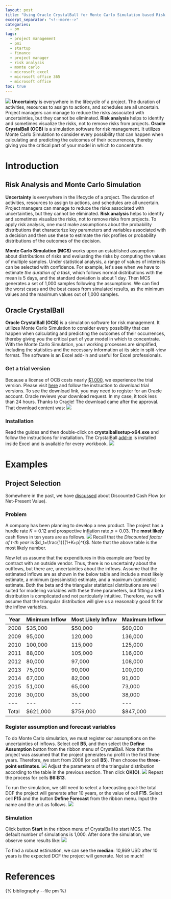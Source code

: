 ```yaml
---
layout: post
title: "Using Oracle CrystalBall for Monte Carlo Simulation based Risk Analysis"
excerpt_separator: "<!--more-->"
categories:
  - pm
tags:
  - project management
  - pmi
  - startup
  - finance
  - project manager
  - risk analysis
  - monte carlo
  - microsoft excel
  - microsoft office 365
  - microsoft office
toc: true
---
```

![](/assets/img/cb02.PNG)
__Uncertainty__ is everywhere in the lifecycle of a project.
The duration of activities, resources to assign to actions, and schedules are all uncertain.
Project managers can manage to reduce the risks associated with uncertainties, but they cannot be eliminated.
__Risk analysis__ helps to identify and sometimes visualize the risks, not to remove risks from projects.
__Oracle CrystalBall (OCB)__ is a simulation software for risk management.
It utilizes Monte Carlo Simulation to consider every possibility that can happen when calculating and predicting the outcomes of their occurrences, thereby giving you the critical part of your model in which to concentrate.

<!--more-->

# Introduction

## Risk Analysis and Monte Carlo Simulation

__Uncertainty__ is everywhere in the lifecycle of a project.
The duration of activities, resources to assign to actions, and schedules are all uncertain.
Project managers can manage to reduce the risks associated with uncertainties, but they cannot be eliminated.
__Risk analysis__ helps to identify and sometimes visualize the risks, not to remove risks from projects.
To apply risk analysis, one must make assumptions about the probability distributions that characterize key parameters and variables associated with a decision and then use these to estimate the risk profiles or probability distributions of the outcomes of the decision.

__Monte Carlo Simulation (MCS)__ works upon an established assumption about distributions of risks and evaluating the risks by computing the values of multiple samples.
Under statistical analysis, a range of values of interests can be selected with confidence.
For example, let's see when we have to estimate _the duration of a task_, which follows normal distributions with the mean is 5 days, and the standard deviation is about 1 day.
Then MCS generates a set of 1,000 samples following the assumptions.
We can find the worst cases and the best cases from simulated results, as the minimum values and the maximum values out of 1,000 samples.

## Oracle CrystalBall

__Oracle CrystalBall (OCB)__ is a simulation software for risk management.
It utilizes Monte Carlo Simulation to consider every possibility that can happen when calculating and predicting the outcomes of their occurrences, thereby giving you the critical part of your model in which to concentrate.
With the Monte Carlo Simulation, your working processes are simplified, including the statistics and the necessary information at its side in split-view format.
The software is an Excel add-in and useful for Excel professionals.

### Get a trial version

Because a license of OCB costs nearly [$1,000](https://shop.oracle.com/apex/product?p1=oraclecrystalball&p2=&p3=&p4=&p5=&sc=ocom_crystalball), we experience the trial version.
Please visit [here](https://www.oracle.com/middleware/technologies/crystalball/downloads.html#) and follow the instruction to download trial versions.
To see the download link, you may need to register for an Oracle account.
Oracle reviews your download request.
In my case, it took less than 24 hours.
Thanks to Oracle!
The download came after the approval.
That download content was:
![](/assets/img/cb03.PNG)

### Installation

Read the guides and then double-click on __crystalballsetup-x64.exe__ and follow the instructions for installation.
The CrystalBall [add-in](https://docs.microsoft.com/en-us/office/dev/add-ins/excel/excel-add-ins-overview) is installed inside Excel and is available for every workbook.
![](/assets/img/cb04.PNG)

# Examples

## Project Selection

Somewhere in the past, we have [discussed](/pm/2021/06/01/discounted-cash-flow.html) about Discounted Cash Flow (or Net-Present Value).

### Problem
A company has been planning to develop a new product.
The project has a hurdle rate $K=0.12$ and prospective inflation rate $p=0.03$.
The __most likely__ cash flows in ten years are as follows.
![](/assets/img/cb05.PNG)
Recall that the _Discounted factor of $t$-th year_ is $d_t=\frac{1}{(1+K+p)^t}$.
Note that the above table is the most likely number.

Now let us assume that the expenditures in this example are fixed by contract with an 
outside vendor.
Thus, there is no uncertainty about the outflows, but there are, uncertainties about the inflows. 
Assume that the estimated inflows are as shown in the below table and include a most likely estimate, a minimum (pessimistic) estimate, and a maximum (optimistic) estimate.
Both the beta and the triangular statistical distributions are well suited for modeling variables with these three parameters, but fitting a beta distribution is complicated and not particularly intuitive. 
Therefore, we will assume that the triangular distribution will give us a reasonably good fit for the inflow variables.

|Year |Minimum Inflow |Most Likely Inflow |Maximum Inflow|
|---|---|---|---|
|2008 |\$35,000 |\$50,000 |\$60,000|
|2009 |95,000 |120,000 |136,000|
|2010 |100,000 |115,000 |125,000|
|2011 |88,000 |105,000 |116,000|
|2012 |80,000 |97,000 |108,000|
|2013 |75,000 |90,000 |100,000|
|2014 |67,000 |82,000 |91,000|
|2015 |51,000 |65,000 |73,000|
|2016 |30,000 |35,000 |38,000|
|---|---|---|---|
|Total |$621,000 |$759,000 |$847,000|

### Register assumption and forecast variables
To do Monte Carlo simulation, we must register our assumptions on the uncertainties of inflows.
Select cell __B5__, and then select the __Define Assumption__ button from the ribbon menu of CrystalBall.
Note that the project was assumed that the project generates no profit in the first three years.
Therefore, we start from 2008 (or cell __B5__).
Then choose the __three-point estimates__.
![](/assets/img/cb06.PNG)
Adjust the parameters of the triangular distribution according to the table in the previous section.
Then click __OK(O)__.
![](/assets/img/cb07.PNG)
Repeat the process for cells __B6:B13__.

To run the simulation, we still need to select a forecasting goal: the total DCF the project will generate after 10 years, or the value of cell __F15__.
Select cell __F15__ and the button __Define Forecast__ from the ribbon menu.
Input the name and the unit as follows.
![](/assets/img/cb08.PNG)
### Simulation
Click button __Start__ in the ribbon menu of CrystalBall to start MCS.
The default number of simulations is 1,000.
After done the simulation, we observe some results like:
![](/assets/img/cb09.PNG)

To find a robust estimation, we can see the __median__: 10,869 USD after 10 years is the expected DCF the project will generate.
Not so much!

# References

{% bibliography --file pm %}